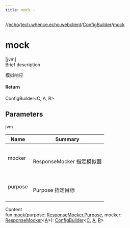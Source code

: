 ```yaml
---
title: mock -
---
```

//[echo](../../index.md)/[tech.whence.echo.webclient](../index.md)/[ConfigBuilder](index.md)/[mock](mock.md)



# mock  
[jvm]  
Brief description  


模拟响应



#### Return  


ConfigBuilder<C, A, R>



## Parameters  
  
jvm  
  
|  Name|  Summary| 
|---|---|
| mocker| <br><br>ResponseMocker<A> 指定模拟器<br><br>
| purpose| <br><br>Purpose 指定目标<br><br>
  
  
Content  
fun [mock](mock.md)(purpose: [ResponseMocker.Purpose](../../tech.whence.echo.webclient.response/-response-mocker/-purpose/index.md), mocker: [ResponseMocker](../../tech.whence.echo.webclient.response/-response-mocker/index.md)<[A](index.md)>): [ConfigBuilder](index.md)<[C](index.md), [A](index.md), [R](index.md)>  



